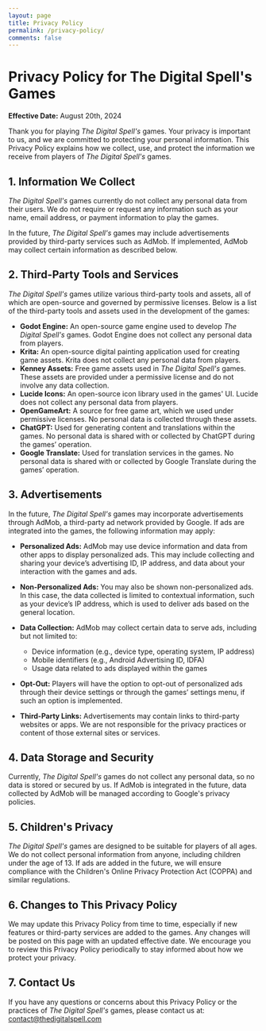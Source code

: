 ```yaml
---
layout: page
title: Privacy Policy
permalink: /privacy-policy/
comments: false
---
```


# Privacy Policy for The Digital Spell's Games

**Effective Date:** August 20th, 2024

Thank you for playing *The Digital Spell's* games. Your privacy is important to us, and we are committed to protecting your personal information. This Privacy Policy explains how we collect, use, and protect the information we receive from players of *The Digital Spell's* games.

## 1. Information We Collect

*The Digital Spell's* games currently do not collect any personal data from their users. We do not require or request any information such as your name, email address, or payment information to play the games.

In the future, *The Digital Spell's* games may include advertisements provided by third-party services such as AdMob. If implemented, AdMob may collect certain information as described below.

## 2. Third-Party Tools and Services

*The Digital Spell's* games utilize various third-party tools and assets, all of which are open-source and governed by permissive licenses. Below is a list of the third-party tools and assets used in the development of the games:

- **Godot Engine:** An open-source game engine used to develop *The Digital Spell's* games. Godot Engine does not collect any personal data from players.
- **Krita:** An open-source digital painting application used for creating game assets. Krita does not collect any personal data from players.
- **Kenney Assets:** Free game assets used in *The Digital Spell's* games. These assets are provided under a permissive license and do not involve any data collection.
- **Lucide Icons:** An open-source icon library used in the games' UI. Lucide does not collect any personal data from players.
- **OpenGameArt:** A source for free game art, which we used under permissive licenses. No personal data is collected through these assets.
- **ChatGPT:** Used for generating content and translations within the games. No personal data is shared with or collected by ChatGPT during the games’ operation.
- **Google Translate:** Used for translation services in the games. No personal data is shared with or collected by Google Translate during the games’ operation.

## 3. Advertisements

In the future, *The Digital Spell's* games may incorporate advertisements through AdMob, a third-party ad network provided by Google. If ads are integrated into the games, the following information may apply:

- **Personalized Ads:** AdMob may use device information and data from other apps to display personalized ads. This may include collecting and sharing your device’s advertising ID, IP address, and data about your interaction with the games and ads.
  
- **Non-Personalized Ads:** You may also be shown non-personalized ads. In this case, the data collected is limited to contextual information, such as your device’s IP address, which is used to deliver ads based on the general location.

- **Data Collection:** AdMob may collect certain data to serve ads, including but not limited to:
  - Device information (e.g., device type, operating system, IP address)
  - Mobile identifiers (e.g., Android Advertising ID, IDFA)
  - Usage data related to ads displayed within the games

- **Opt-Out:** Players will have the option to opt-out of personalized ads through their device settings or through the games’ settings menu, if such an option is implemented.

- **Third-Party Links:** Advertisements may contain links to third-party websites or apps. We are not responsible for the privacy practices or content of those external sites or services.

## 4. Data Storage and Security

Currently, *The Digital Spell's* games do not collect any personal data, so no data is stored or secured by us. If AdMob is integrated in the future, data collected by AdMob will be managed according to Google's privacy policies.

## 5. Children's Privacy

*The Digital Spell's* games are designed to be suitable for players of all ages. We do not collect personal information from anyone, including children under the age of 13. If ads are added in the future, we will ensure compliance with the Children's Online Privacy Protection Act (COPPA) and similar regulations.

## 6. Changes to This Privacy Policy

We may update this Privacy Policy from time to time, especially if new features or third-party services are added to the games. Any changes will be posted on this page with an updated effective date. We encourage you to review this Privacy Policy periodically to stay informed about how we protect your privacy.

## 7. Contact Us

If you have any questions or concerns about this Privacy Policy or the practices of *The Digital Spell's* games, please contact us at: [contact@thedigitalspell.com](contact@thedigitalspell.com)